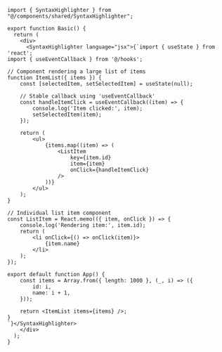 ﻿```tsx
import { SyntaxHighlighter } from "@/components/shared/SyntaxHighlighter";

export function Basic() {
  return (
    <div>
      <SyntaxHighlighter language="jsx">{`import { useState } from 'react';
import { useEventCallback } from '@/hooks';

// Component rendering a large list of items
function ItemList({ items }) {
    const [selectedItem, setSelectedItem] = useState(null);

    // Stable callback using 'useEventCallback'
    const handleItemClick = useEventCallback((item) => {
        console.log('Item clicked:', item);
        setSelectedItem(item);
    });

    return (
        <ul>
            {items.map((item) => (
                <ListItem
                    key={item.id}
                    item={item}
                    onClick={handleItemClick}
                />
            ))}
        </ul>
    );
}

// Individual list item component
const ListItem = React.memo(({ item, onClick }) => {
    console.log('Rendering item:', item.id);
    return (
        <li onClick={() => onClick(item)}>
            {item.name}
        </li>
    );
});

export default function App() {
    const items = Array.from({ length: 1000 }, (_, i) => ({
        id: i,
        name: i + 1,
    }));

    return <ItemList items={items} />;
}
`}</SyntaxHighlighter>
    </div>
  );
}


```
